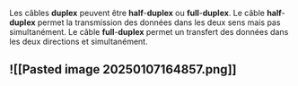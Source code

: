 


Les câbles **duplex** peuvent être **half**-**duplex** ou **full**-**duplex**. Le câble **half**-**duplex** permet la transmission des données dans les deux sens mais pas simultanément. Le câble **full**-**duplex** permet un transfert des données dans les deux directions et simultanément.

## ![[Pasted image 20250107164857.png]]

